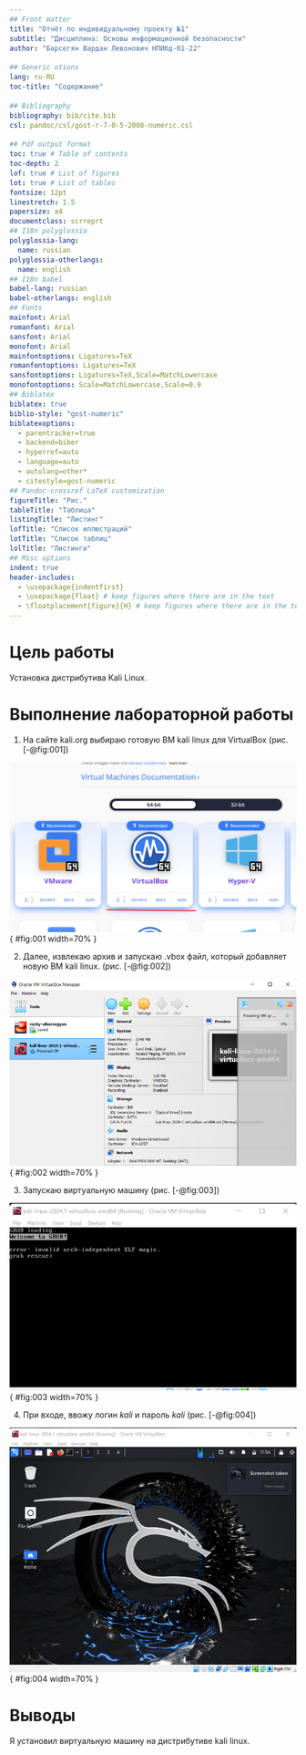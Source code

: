 ```yaml
---
## Front matter
title: "Отчёт по индивидуальному проекту №1"
subtitle: "Дисциплина: Основы информационной безопасности"
author: "Барсегян Вардан Левонович НПИбд-01-22"

## Generic otions
lang: ru-RU
toc-title: "Содержание"

## Bibliography
bibliography: bib/cite.bib
csl: pandoc/csl/gost-r-7-0-5-2008-numeric.csl

## Pdf output format
toc: true # Table of contents
toc-depth: 2
lof: true # List of figures
lot: true # List of tables
fontsize: 12pt
linestretch: 1.5
papersize: a4
documentclass: scrreprt
## I18n polyglossia
polyglossia-lang:
  name: russian
polyglossia-otherlangs:
  name: english
## I18n babel
babel-lang: russian
babel-otherlangs: english
## Fonts
mainfont: Arial
romanfont: Arial
sansfont: Arial
monofont: Arial
mainfontoptions: Ligatures=TeX
romanfontoptions: Ligatures=TeX
sansfontoptions: Ligatures=TeX,Scale=MatchLowercase
monofontoptions: Scale=MatchLowercase,Scale=0.9
## Biblatex
biblatex: true
biblio-style: "gost-numeric"
biblatexoptions:
  - parentracker=true
  - backend=biber
  - hyperref=auto
  - language=auto
  - autolang=other*
  - citestyle=gost-numeric
## Pandoc-crossref LaTeX customization
figureTitle: "Рис."
tableTitle: "Таблица"
listingTitle: "Листинг"
lofTitle: "Список иллюстраций"
lotTitle: "Список таблиц"
lolTitle: "Листинги"
## Misc options
indent: true
header-includes:
  - \usepackage{indentfirst}
  - \usepackage{float} # keep figures where there are in the text
  - \floatplacement{figure}{H} # keep figures where there are in the text
---
```


# Цель работы

Установка дистрибутива Kali Linux.

# Выполнение лабораторной работы

1. На сайте kali.org выбираю готовую ВМ kali linux для VirtualBox (рис. [-@fig:001])

![Установка kali](image/1.png){ #fig:001 width=70% }

2. Далее, извлекаю архив и запускаю .vbox файл, который добавляет новую ВМ kali linux. (рис. [-@fig:002])

![Извлечение ВМ](image/2.png){ #fig:002 width=70% }

3. Запускаю виртуальную машину (рис. [-@fig:003])

![Запуск ВМ](image/3.png){ #fig:003 width=70% }

4. При входе, ввожу логин *kali* и пароль *kali* (рис. [-@fig:004])

![Вход](image/4.png){ #fig:004 width=70% }

# Выводы

Я установил виртуальную машину на дистрибутиве kali linux.